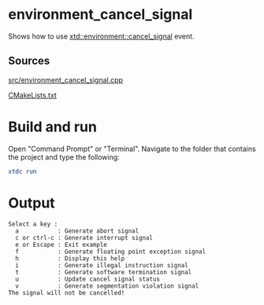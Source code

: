 # environment_cancel_signal

Shows how to use [xtd::environment::cancel_signal](https://gammasoft71.github.io/xtd/reference_guides/latest/classxtd_1_1environment.html#a5eecf5ff0c77fe58bf24407004e0956a) event.

## Sources

[src/environment_cancel_signal.cpp](src/environment_cancel_signal.cpp)

[CMakeLists.txt](CMakeLists.txt)

# Build and run

Open "Command Prompt" or "Terminal". Navigate to the folder that contains the project and type the following:

```cmake
xtdc run
```

# Output

```
Select a key :
  a           : Generate abort signal
  c or ctrl-c : Generate interrupt signal
  e or Escape : Exit example
  f           : Generate floating point exception signal
  h           : Display this help
  i           : Generate illegal instruction signal
  t           : Generate software termination signal
  u           : Update cancel signal status
  v           : Generate segmentation violation signal
The signal will not be cancelled!
```
